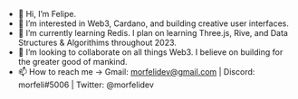 - 👋 Hi, I’m Felipe.
- 👀 I’m interested in Web3, Cardano, and building creative user interfaces.
- 🌱 I’m currently learning Redis. I plan on learning Three.js, Rive, and Data Structures & Algorithims throughout 2023.
- 💞️ I’m looking to collaborate on all things Web3. I believe on building for the greater good of mankind.
- 📫 How to reach me -> Gmail: morfelidev@gmail.com | Discord: morfeli#5006 | Twitter: @morfelidev

<!---
morfeli/morfeli is a ✨ special ✨ repository because its `README.md` (this file) appears on your GitHub profile.
You can click the Preview link to take a look at your changes.
--->
